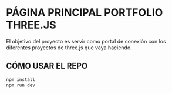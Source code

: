 # PÁGINA PRINCIPAL PORTFOLIO THREE.JS

El objetivo del proyecto es servir como portal de conexión con los diferentes proyectos de three.js que vaya haciendo.

## CÓMO USAR EL REPO

```bash
npm install
npm run dev
```
